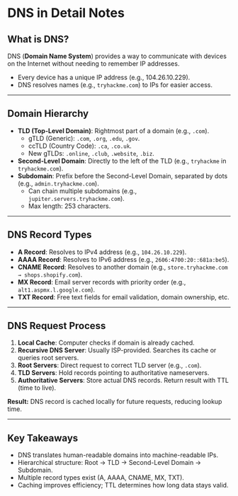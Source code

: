 # DNS in Detail Notes

## What is DNS?
DNS (**Domain Name System**) provides a way to communicate with devices on the Internet without needing to remember IP addresses.  
- Every device has a unique IP address (e.g., 104.26.10.229).  
- DNS resolves names (e.g., `tryhackme.com`) to IPs for easier access.  

---

## Domain Hierarchy
- **TLD (Top-Level Domain)**: Rightmost part of a domain (e.g., `.com`).  
  - gTLD (Generic): `.com`, `.org`, `.edu`, `.gov`.  
  - ccTLD (Country Code): `.ca`, `.co.uk`.  
  - New gTLDs: `.online`, `.club`, `.website`, `.biz`.  
- **Second-Level Domain**: Directly to the left of the TLD (e.g., `tryhackme` in `tryhackme.com`).  
- **Subdomain**: Prefix before the Second-Level Domain, separated by dots (e.g., `admin.tryhackme.com`).  
  - Can chain multiple subdomains (e.g., `jupiter.servers.tryhackme.com`).  
  - Max length: 253 characters.

---

## DNS Record Types
- **A Record**: Resolves to IPv4 address (e.g., `104.26.10.229`).  
- **AAAA Record**: Resolves to IPv6 address (e.g., `2606:4700:20::681a:be5`).  
- **CNAME Record**: Resolves to another domain (e.g., `store.tryhackme.com → shops.shopify.com`).  
- **MX Record**: Email server records with priority order (e.g., `alt1.aspmx.l.google.com`).  
- **TXT Record**: Free text fields for email validation, domain ownership, etc.

---

## DNS Request Process
1. **Local Cache**: Computer checks if domain is already cached.  
2. **Recursive DNS Server**: Usually ISP-provided. Searches its cache or queries root servers.  
3. **Root Servers**: Direct request to correct TLD server (e.g., `.com`).  
4. **TLD Servers**: Hold records pointing to authoritative nameservers.  
5. **Authoritative Servers**: Store actual DNS records. Return result with TTL (time to live).  

**Result:** DNS record is cached locally for future requests, reducing lookup time.  

---

## Key Takeaways
- DNS translates human-readable domains into machine-readable IPs.  
- Hierarchical structure: Root → TLD → Second-Level Domain → Subdomain.  
- Multiple record types exist (A, AAAA, CNAME, MX, TXT).  
- Caching improves efficiency; TTL determines how long data stays valid.  
